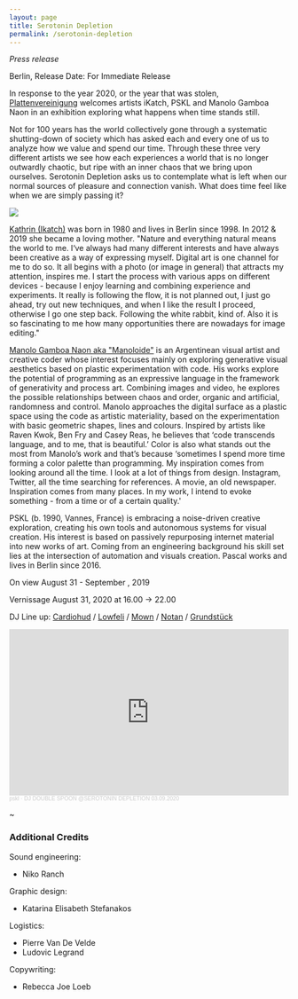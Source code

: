 ```yaml
---
layout: page
title: Serotonin Depletion
permalink: /serotonin-depletion
---
```

_Press release_

Berlin, Release Date: For Immediate Release

In response to the year 2020, or the year that was stolen, [Plattenvereinigung](http://www.plattenvereinigung.de/) welcomes artists iKatch, PSKL and Manolo Gamboa Naon in an exhibition exploring what happens when time stands still.

Not for 100 years has the world collectively gone through a systematic shutting-down of society which has asked each and every one of us to analyze how we value and spend our time. Through these three very different artists we see how each experiences a world that is no longer outwardly chaotic, but ripe with an inner chaos that we bring upon ourselves.  Serotonin Depletion asks us to contemplate what is left when our normal sources of pleasure and connection vanish. What does time feel like when we are simply passing it?

<img class='post-image' src="http://pascal.cc/assets/pictures/ikatch.png">

[Kathrin (Ikatch)](https://www.ikatch.net/) was born in 1980 and lives in Berlin since 1998. In 2012 & 2019 she became a loving mother. "Nature and everything natural means the world to me. I‘ve always had many different interests and have always been creative as a way of expressing myself. Digital art is one channel for me to do so. It all begins with a photo (or image in general) that attracts my attention, inspires me. I start the process with various apps on different devices - because I enjoy learning and combining experience and experiments. It really is following the flow, it is not planned out, I just go ahead, try out new techniques, and when I like the result I proceed, otherwise I go one step back. Following the white rabbit, kind of. Also it is so fascinating to me how many opportunities there are nowadays for image editing."

[Manolo Gamboa Naon aka "Manoloide"](http://manoloide.com/) is an Argentinean visual artist and creative coder whose interest focuses mainly on exploring generative visual aesthetics based on plastic experimentation with code. His works explore the potential of programming as an expressive language in the framework of generativity and process art. Combining images and video, he explores the possible relationships between chaos and order, organic and artificial, randomness and control.
Manolo approaches the digital surface as a plastic space using the code as artistic materiality, based on the experimentation with basic geometric shapes, lines and colours.
Inspired by artists like Raven Kwok, Ben Fry and Casey Reas, he believes that ‘code transcends language, and to me, that is beautiful.’ Color is also what stands out the most from Manolo’s work and that’s because ‘sometimes I spend more time forming a color palette than programming. My inspiration comes from looking around all the time. I look at a lot of things from design. Instagram, Twitter, all the time searching for references. A movie, an old newspaper. Inspiration comes from many places. In my work, I intend to evoke something - from a time or of a certain quality.'

PSKL (b. 1990, Vannes, France) is embracing a noise-driven creative exploration, creating his own tools and autonomous systems for visual creation. His interest is based on passively repurposing internet material into new works of art. Coming from an engineering background his skill set lies at the intersection of automation and visuals creation. Pascal works and lives in Berlin since 2016.

On view
August 31 - September , 2019

Vernissage
August 31, 2020 at 16.00 -> 22.00


DJ Line up: [Cardiohud](https://soundcloud.com/cardiohud) / [Lowfeli](https://soundcloud.com/lowfeli) / [Mown](https://soundcloud.com/mownofficial) / [Notan](https://www.mixcloud.com/notannotan/) / [Grundstück](https://soundcloud.com/djgrundstuck)


<iframe width="100%" height="300" scrolling="no" frameborder="no" allow="autoplay" src="https://w.soundcloud.com/player/?url=https%3A//api.soundcloud.com/tracks/894234949&color=%23ff5500&auto_play=false&hide_related=false&show_comments=true&show_user=true&show_reposts=false&show_teaser=true&visual=true"></iframe><div style="font-size: 10px; color: #cccccc;line-break: anywhere;word-break: normal;overflow: hidden;white-space: nowrap;text-overflow: ellipsis; font-family: Interstate,Lucida Grande,Lucida Sans Unicode,Lucida Sans,Garuda,Verdana,Tahoma,sans-serif;font-weight: 100;"><a href="https://soundcloud.com/fuckgoogleaskmeanything" title="pskl" target="_blank" style="color: #cccccc; text-decoration: none;">pskl</a> · <a href="https://soundcloud.com/fuckgoogleaskmeanything/dj-double-spoon-serotonin-depletion-03092020" title="DJ DOUBLE SPOON @SEROTONIN DEPLETION 03.09.2020" target="_blank" style="color: #cccccc; text-decoration: none;">DJ DOUBLE SPOON @SEROTONIN DEPLETION 03.09.2020</a></div>

~

### Additional Credits

Sound engineering:
- Niko Ranch

Graphic design:
- Katarina Elisabeth Stefanakos

Logistics:
- Pierre Van De Velde
- Ludovic Legrand

Copywriting:
- Rebecca Joe Loeb
